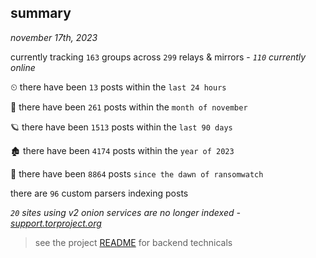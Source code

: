 
## summary
_november 17th, 2023_

currently tracking `163` groups across `299` relays & mirrors - _`110` currently online_

⏲ there have been `13` posts within the `last 24 hours`

🦈 there have been `261` posts within the `month of november`

🪐 there have been `1513` posts within the `last 90 days`

🏚 there have been `4174` posts within the `year of 2023`

🦕 there have been `8864` posts `since the dawn of ransomwatch`

there are `96` custom parsers indexing posts

_`20` sites using v2 onion services are no longer indexed - [support.torproject.org](https://support.torproject.org/onionservices/v2-deprecation/)_

> see the project [README](https://github.com/joshhighet/ransomwatch#ransomwatch--) for backend technicals
